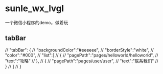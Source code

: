 # sunle_wx_lvgl
一个微信小程序的demo，做着玩
## tabBar
  // "tabBar": {
  //   "backgroundColor":"#eeeeee",
  //   "borderStyle":"white",
  //   "color":"#000",
  //   "list":[
  //     {
  //       "pagePath":"pages/helloworld/helloworld",
  //       "text":"攻略"
  //     },
  //     {
  //       "pagePath":"pages/user/user",
  //       "text":"联系我们"
  //     }
  //   ]
  // }
